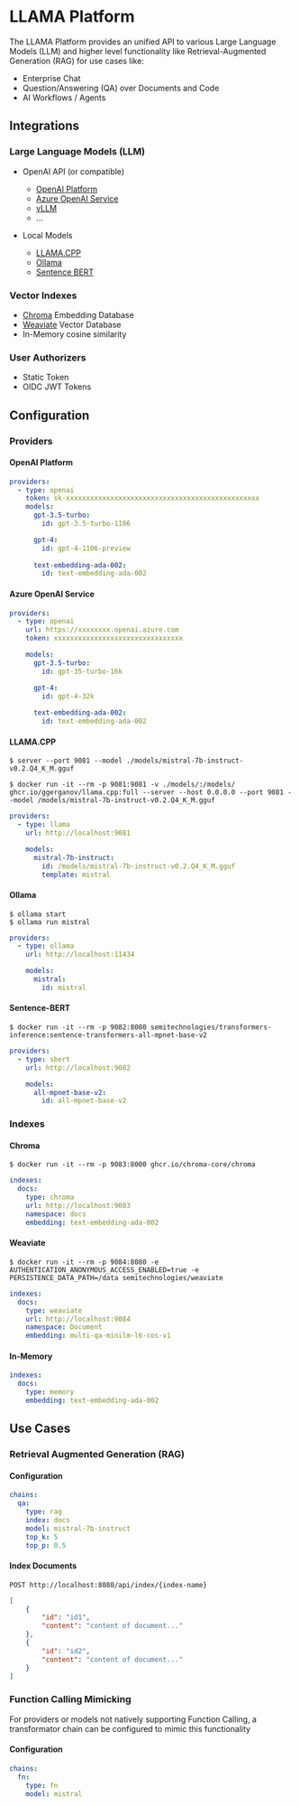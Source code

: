 
# LLAMA Platform

The LLAMA Platform provides an unified API to various Large Language Models (LLM) and higher level functionality like 
Retrieval-Augmented Generation (RAG) for use cases like:

- Enterprise Chat
- Question/Answering (QA) over Documents and Code
- AI Workflows / Agents 


## Integrations

###  Large Language Models (LLM)

- OpenAI API (or compatible)  
  - [OpenAI Platform](https://platform.openai.com/docs/introduction)
  - [Azure OpenAI Service](https://azure.microsoft.com/en-us/products/ai-services/openai-service)
  - [vLLM](https://docs.vllm.ai)
  - ...

- Local Models
  - [LLAMA.CPP](https://github.com/ggerganov/llama.cpp)
  - [Ollama](https://ollama.ai/)
  - [Sentence BERT](https://www.sbert.net) 


### Vector Indexes

- [Chroma](https://www.trychroma.com) Embedding Database
- [Weaviate](https://weaviate.io) Vector Database
- In-Memory cosine similarity

### User Authorizers

- Static Token
- OIDC JWT Tokens


## Configuration

### Providers

#### OpenAI Platform

```yaml
providers:
  - type: openai
    token: sk-xxxxxxxxxxxxxxxxxxxxxxxxxxxxxxxxxxxxxxxxxxxxxxxx
    models:
      gpt-3.5-turbo:
        id: gpt-3.5-turbo-1106

      gpt-4:
        id: gpt-4-1106-preview
        
      text-embedding-ada-002:
        id: text-embedding-ada-002
```

#### Azure OpenAI Service

```yaml
providers:
  - type: openai
    url: https://xxxxxxxx.openai.azure.com
    token: xxxxxxxxxxxxxxxxxxxxxxxxxxxxxxxx

    models:
      gpt-3.5-turbo:
        id: gpt-35-turbo-16k

      gpt-4:
        id: gpt-4-32k
        
      text-embedding-ada-002:
        id: text-embedding-ada-002
```

#### LLAMA.CPP

```shell
$ server --port 9081 --model ./models/mistral-7b-instruct-v0.2.Q4_K_M.gguf
```

```shell
$ docker run -it --rm -p 9081:9081 -v ./models/:/models/ ghcr.io/ggerganov/llama.cpp:full --server --host 0.0.0.0 --port 9081 --model /models/mistral-7b-instruct-v0.2.Q4_K_M.gguf
```

```yaml
providers:
  - type: llama
    url: http://localhost:9081

    models:
      mistral-7b-instruct:
        id: /models/mistral-7b-instruct-v0.2.Q4_K_M.gguf
        template: mistral
```

#### Ollama

```shell
$ ollama start
$ ollama run mistral
```

```yaml
providers:
  - type: ollama
    url: http://localhost:11434

    models:
      mistral:
        id: mistral
```

#### Sentence-BERT

```shell
$ docker run -it --rm -p 9082:8080 semitechnologies/transformers-inference:sentence-transformers-all-mpnet-base-v2
```

```yaml
providers:
  - type: sbert
    url: http://localhost:9082

    models:
      all-mpnet-base-v2:
        id: all-mpnet-base-v2
```

### Indexes

#### Chroma

```shell
$ docker run -it --rm -p 9083:8000 ghcr.io/chroma-core/chroma
```

```yaml
indexes:
  docs:
    type: chroma
    url: http://localhost:9083
    namespace: docs
    embedding: text-embedding-ada-002
```

#### Weaviate

```shell
$ docker run -it --rm -p 9084:8080 -e AUTHENTICATION_ANONYMOUS_ACCESS_ENABLED=true -e PERSISTENCE_DATA_PATH=/data semitechnologies/weaviate
```

```yaml
indexes:
  docs:
    type: weaviate
    url: http://localhost:9084
    namespace: Document
    embedding: multi-qa-minilm-l6-cos-v1  
```

#### In-Memory

```yaml
indexes:
  docs:
    type: memory   
    embedding: text-embedding-ada-002
```

## Use Cases

### Retrieval Augmented Generation (RAG)

#### Configuration

```yaml
chains:
  qa:
    type: rag
    index: docs
    model: mistral-7b-instruct
    top_k: 5
    top_p: 0.5
```

#### Index Documents

```
POST http://localhost:8080/api/index/{index-name}
```

```json
[
    {
        "id": "id1",
        "content": "content of document..."
    },
    {
        "id": "id2",
        "content": "content of document..."
    }
]
```

### Function Calling Mimicking

For providers or models not natively supporting Function Calling, a transformator chain can be configured to mimic this functionality

#### Configuration

```yaml
chains:
  fn:
    type: fn
    model: mistral
```